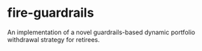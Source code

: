 # fire-guardrails
An implementation of a novel guardrails-based dynamic portfolio withdrawal strategy for retirees.
